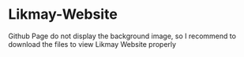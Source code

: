 # Likmay-Website

Github Page do not display the background image, so I recommend to download the files to view Likmay Website properly
